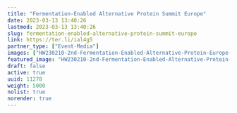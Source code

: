 ```yaml
---
title: "Fermentation-Enabled Alternative Protein Summit Europe"
date: 2023-03-13 13:40:26
lastmod: 2023-03-13 13:40:26
slug: fermentation-enabled-alternative-protein-summit-europe
link: https://ter.li/ial4g5
partner_type: ["Event-Media"]
images: ["HW230210-2nd-Fermentation-Enabled-Alternative-Protein-Europe-logo-2048x412_1.png"]
featured_image: "HW230210-2nd-Fermentation-Enabled-Alternative-Protein-Europe-logo-2048x412_1.png"
draft: false
active: true
uuid: 11278
weight: 5000
nolist: true
norender: true
---
```

